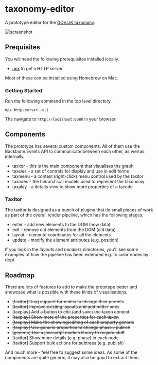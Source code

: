 # taxonomy-editor

A prototype editor for the [GOV.UK taxonomy](https://insidegovuk.blog.gov.uk/2015/11/02/developing-a-subject-based-taxonomy-for-gov-uk/).

![screenshot](https://raw.githubusercontent.com/benthorner/taxonomy-editor/master/screenshot.png)

## Prequisites

You will need the following prerequisites installed locally.

  * [npx](https://www.npmjs.com/package/npx) to get a HTTP server

Most of these can be installed using Homebrew on Mac.

### Getting Started

Run the following command in the top level directory.

```
npx http-server -c-1
```

The navigate to `http://localhost:8080` in your browser.

## Components

The prototype has several custom components. All of them use the Backbone.Events API to communicate between each other, as well as internally.

  * taxitor - this is the main component that visualises the graph
  * taxeles - a set of controls for display and use in edit forms
  * taxmenu - a context (right-click) menu control used by the taxitor
  * taxodes - the hierarchical models used to represent the taxonomy
  * taxplay - a details view to show more properties of a tacode

### Taxitor

The taxitor is designed as a bunch of plugins that do small pieces of work as part of the overall render pipeline, which has the following stages.

  * enter - add new elements to the DOM (new data)
  * exit - remove old elements from the DOM (old data)
  * layout - compute coordinates for all the elements
  * update - modify the element attributes (e.g. position)

If you look in the *layouts* and *handlers* directories, you'll see some examples of how the pipeline has been extended e.g. to color nodes by dept.

## Roadmap

There are lots of features to add to make the prototype better and showcase what is possible with these kinds of visualisations.

  * ~~[taxitor] Drag support for nodes to change their parents~~
  * ~~[taxitor] Improve existing layouts and add better ones~~
  * ~~[taxplay] Add a button to edit (and save) the taxon content~~
  * ~~[taxplay] Show more of the properties for each taxon~~
  * ~~[taxplay] Make the showing/editing of each property generic~~
  * ~~[taxplay] Use generic properties to change phase / publish~~
  * ~~[generic] Use a javascript module library to require stuff~~
  * [taxitor] Show more details (e.g. phase) in each node
  * [taxitor] Support bulk actions for subtrees (e.g. publish)

And much more - feel free to suggest some ideas. As some of the components are quite generic, it may also be good to extract them.
